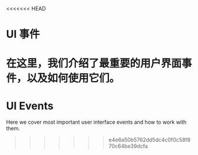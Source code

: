 <<<<<<< HEAD
# UI 事件

在这里，我们介绍了最重要的用户界面事件，以及如何使用它们。
=======
# UI Events

Here we cover most important user interface events and how to work with them.
>>>>>>> e4e6a50b5762dd5dc4c0f0c58f870c64be39dcfa
